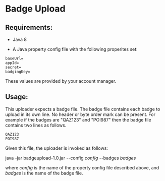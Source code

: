 # Badge Upload

## Requirements:

- Java 8

- A Java property config file with the following properites set: 

~~~~
baseUrl=
appId=
secret=
badgingKey=
~~~~

These values are provided by your account manager.



## Usage:

This uploader expects a badge file. The badge file contains each badge to upload in its own line. No header or byte order mark can be present.
For example if the badges are "QAZ123" and "POI987" then the badge file contains two lines as follows.

    QAZ123
    POI987
    

 Given this file, the uploader is invoked as follows:
 
 java -jar badgeupload-1.0.jar  --config $config$ --badges $badges$
 
 where $config$ is the name of the property config file described above, and $badges$ is the name of the badge file.
 
 